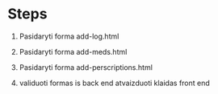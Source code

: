 # Steps

1. Pasidaryti forma add-log.html
2. Pasidaryti forma add-meds.html
3. Pasidaryti forma add-perscriptions.html

4. validuoti formas is back end atvaizduoti klaidas front end
